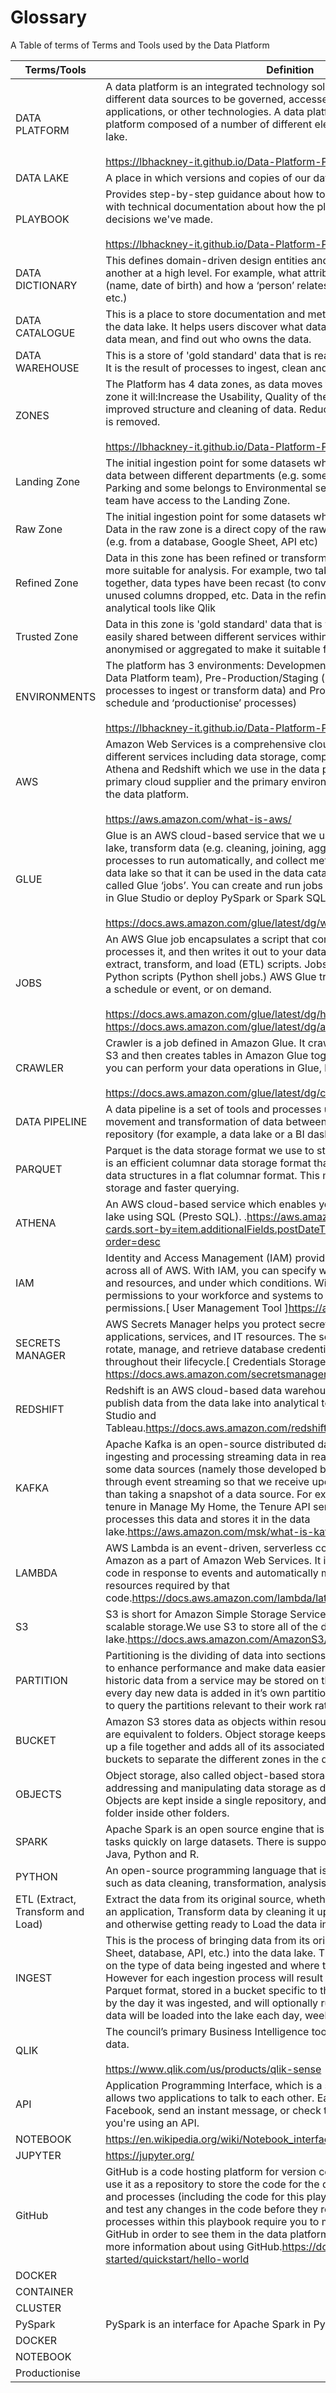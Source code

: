 # Glossary

A Table of terms of Terms and Tools used by the Data Platform



|Terms/Tools|Definition|
|---|---|
|DATA PLATFORM|A data platform is an integrated technology solution that allows data located in different data sources to be governed, accessed, and delivered to users, applications, or other technologies. A data platform isn’t just one ‘thing’, but a platform composed of a number of different elements, most notably the data lake.<br/><br/>https://lbhackney-it.github.io/Data-Platform-Playbook/|
|DATA LAKE|A place in which versions and copies of our data is centrally stored|
|PLAYBOOK|Provides step-by-step guidance about how to use the Data Platform, along with technical documentation about how the platform has been set up and decisions we've made.<br/><br/>https://lbhackney-it.github.io/Data-Platform-Playbook/about-playbook|
|DATA DICTIONARY|This defines domain-driven design entities and their relationships to one another at a high level. For example, what attributes are related to a person (name, date of birth) and how a ‘person’ relates to a 'household', 'property', etc.)|
|DATA CATALOGUE|This is a place to store documentation and metadata about the datasets within the data lake. It helps users discover what data exists, understand what the data mean, and find out who owns the data.|
|DATA WAREHOUSE|This is a store of 'gold standard' data that is ready for analysis or publication. It is the result of processes to ingest, clean and transform data in the data lake|
|ZONES|The Platform has 4 data zones, as data moves from the landing to the trusted zone it will:Increase the Usability, Quality of the Data to the council, by improved structure and cleaning of data. Reduce in volume as unusable data is removed.<br/><br/>https://lbhackney-it.github.io/Data-Platform-Playbook/zones|
|Landing Zone|The initial ingestion point for some datasets where we need to separate the data between different departments (e.g. some Liberator data belongs to Parking and some belongs to Environmental services). Only the Data Platform team have access to the Landing Zone.|
|Raw Zone|The initial ingestion point for some datasets which belong to a single service. Data in the raw zone is a direct copy of the raw data in its original location (e.g. from a database, Google Sheet, API etc)|
|Refined Zone|Data in this zone has been refined or transformed in some way to make it more suitable for analysis. For example, two tables have been merged together, data types have been recast (to convert strings into date format), unused columns dropped, etc. Data in the refined zone can be published into analytical tools like Qlik|
|Trusted Zone|Data in this zone is 'gold standard' data that is well documented and can be easily shared between different services within the council. It may be anonymised or aggregated to make it suitable for wide use.|
|ENVIRONMENTS|The platform has 3 environments: Development (used by engineers in the Data Platform team), Pre-Production/Staging (used by analysts to prototype processes to ingest or transform data) and Production (used by analysts to schedule and ‘productionise’ processes)<br/><br/>https://lbhackney-it.github.io/Data-Platform-Playbook/environments|
|AWS|Amazon Web Services is a comprehensive cloud platform offering over 200 different services including data storage, computing power, and tools Glue, Athena and Redshift which we use in the data platform.. AWS is the council’s primary cloud supplier and the primary environment in which we are building the data platform. <br/><br/>https://aws.amazon.com/what-is-aws/|
|GLUE|Glue is an AWS cloud-based service that we use to ingest data into the data lake, transform data (e.g. cleaning, joining, aggregating etc.), schedule these processes to run automatically, and collect metadata from the datasets in the data lake so that it can be used in the data catalogue. These processes are called Glue ‘jobs’. You can create and run jobs through the graphical interface in Glue Studio or deploy PySpark or Spark SQL scripts in Glue.<br/><br/>https://docs.aws.amazon.com/glue/latest/dg/what-is-glue.html|
|JOBS|An AWS Glue job encapsulates a script that connects to your source data, processes it, and then writes it out to your data target. Typically, a job runs extract, transform, and load (ETL) scripts. Jobs can also run general-purpose Python scripts (Python shell jobs.) AWS Glue triggers can start jobs based on a schedule or event, or on demand. <br/><br/>https://docs.aws.amazon.com/glue/latest/dg/how-it-works.html<br/>https://docs.aws.amazon.com/glue/latest/dg/add-job.html|
|CRAWLER|Crawler is a job defined in Amazon Glue. It crawls databases and buckets in S3 and then creates tables in Amazon Glue together with their schema. Then, you can perform your data operations in Glue, like ETL.<br/><br/>https://docs.aws.amazon.com/glue/latest/dg/crawler-running.html|
|DATA PIPELINE|A data pipeline is a set of tools and processes used to automate the movement and transformation of data between a source system and a target repository (for example, a data lake or a BI dashboard).|
|PARQUET|Parquet is the data storage format we use to store data in the data platform.It is an efficient columnar data storage format that supports complex nested data structures in a flat columnar format. This means it offers compressed storage and faster querying.|
|ATHENA|An AWS cloud-based service which enables you to query data in the data lake using SQL (Presto SQL). .https://aws.amazon.com/athena/?whats-new-cards.sort-by=item.additionalFields.postDateTime&whats-new-cards.sort-order=desc|
|IAM|Identity and Access Management (IAM) provides fine-grained access control across all of AWS. With IAM, you can specify who can access which services and resources, and under which conditions. With IAM policies, you manage permissions to your workforce and systems to ensure least-privilege permissions.[ User Management Tool ]https://aws.amazon.com/iam/|
|SECRETS MANAGER|AWS Secrets Manager helps you protect secrets needed to access your applications, services, and IT resources. The service enables you to easily rotate, manage, and retrieve database credentials, API keys, and other secrets throughout their lifecycle.[ Credentials Storage/Management ] https://docs.aws.amazon.com/secretsmanager/latest/userguide/intro.html|
|REDSHIFT|Redshift is an AWS cloud-based data warehouse service which we use to publish data from the data lake into analytical tools like Qlik, Google Data Studio and Tableau.https://docs.aws.amazon.com/redshift/latest/mgmt/welcome.html|
|KAFKA|Apache Kafka is an open-source distributed data store optimised for ingesting and processing streaming data in real-time. We use Kafka to ingest some data sources (namely those developed by Hackney) onto the platform through event streaming so that we receive updates as they happen rather than taking a snapshot of a data source. For example, if a user changes a tenure in Manage My Home, the Tenure API sends a message to Kafka which processes this data and stores it in the data lake.https://aws.amazon.com/msk/what-is-kafka/|
|LAMBDA|AWS Lambda is an event-driven, serverless computing platform provided by Amazon as a part of Amazon Web Services. It is a computing service that runs code in response to events and automatically manages the computing resources required by that code.https://docs.aws.amazon.com/lambda/latest/dg/welcome.html|
|S3|S3 is short for Amazon Simple Storage Service, which provides cloud-based, scalable storage.We use S3 to store all of the data in our data lake.https://docs.aws.amazon.com/AmazonS3/latest/userguide/Welcome.html|
|PARTITION|Partitioning is the dividing of data into sections, often by date or age. It is used to enhance performance and make data easier to manage. For example, historic data from a service may be stored on the platform in a partition, and every day new data is added in it’s own partition. A user would then only need to query the partitions relevant to their work rather than the whole data set.|
|BUCKET|Amazon S3 stores data as objects within resources called "buckets" which are equivalent to folders. Object storage keeps the blocks of data that make up a file together and adds all of its associated metadata to that file. We use buckets to separate the different zones in the data lake.|
|OBJECTS|Object storage, also called object-based storage, is an approach to addressing and manipulating data storage as discrete units, called objects. Objects are kept inside a single repository, and are not nested as files inside a folder inside other folders.|
|SPARK|Apache Spark is an open source engine that is used to perform processing tasks quickly on large datasets. There is support for code written in Scala, Java, Python and R.|
|PYTHON|An open-source programming language that is commonly used for data tasks such as data cleaning, transformation, analysis and machine learning..|
|ETL (Extract, Transform and Load)|Extract the data from its original source, whether that is another database or an application, Transform data by cleaning it up, deduplicating it, combining it, and otherwise getting ready to Load the data into the target database.|
|INGEST|This is the process of bringing data from its original source (e.g. Google Sheet, database, API, etc.) into the data lake. The exact process will depend on the type of data being ingested and where that data is being stored. However for each ingestion process will result in the data being stored in S3 in Parquet format, stored in a bucket specific to the service, will be partitioned by the day it was ingested, and will optionally run on a schedule so that the data will be loaded into the lake each day, week, etc.|
|QLIK|The council’s primary Business Intelligence tool for analysing and visualising data.<br/><br/>https://www.qlik.com/us/products/qlik-sense|
|API|Application Programming Interface, which is a software intermediary that allows two applications to talk to each other. Each time you use an app like Facebook, send an instant message, or check the weather on your phone, you're using an API.|
|NOTEBOOK|https://en.wikipedia.org/wiki/Notebook_interface|
|JUPYTER|https://jupyter.org/|
|GitHub|GitHub is a code hosting platform for version control and collaboration. We use it as a repository to store the code for the data platform's infrastructure and processes (including the code for this playbook). It enables us to track and test any changes in the code before they reach the platform. Many of the processes within this playbook require you to make changes to code in GitHub in order to see them in the data platform. See our separate article for more information about using GitHub.https://docs.github.com/en/get-started/quickstart/hello-world|
|DOCKER||
|CONTAINER||
|CLUSTER||
|PySpark|PySpark is an interface for Apache Spark in Python.|
|DOCKER||
|NOTEBOOK||
|Productionise||
